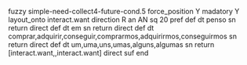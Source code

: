 fuzzy simple-need-collect4-future-cond.5
   force_position Y
   madatory Y
   layout_onto interact.want
   direction R
   an AN
   sq 20
   pref 
   def 
    dt penso
    sn 
    return 
    direct 
   def 
    dt em
    sn 
    return 
    direct 
   def 
    dt comprar,adquirir,conseguir,comprarmos,adquirirmos,conseguirmos
    sn 
    return 
    direct 
   def 
    dt um,uma,uns,umas,alguns,algumas
    sn 
    return [interact.want,,interact.want]
    direct 
   suf 
end
